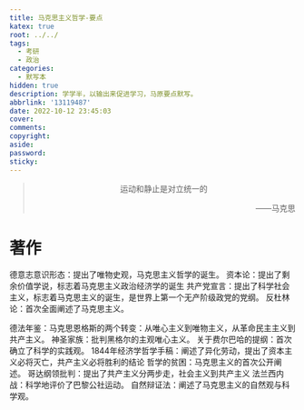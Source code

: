 ```yaml
---
title: 马克思主义哲学-要点
katex: true
root: ../../
tags:
  - 考研
  - 政治
categories:
  - 默写本
hidden: true
description: 学学半，以输出来促进学习，马原要点默写。
abbrlink: '13119487'
date: 2022-10-12 23:45:03
cover:
comments:
copyright:
aside:
password:
sticky:
---
```


> <center>运动和静止是对立统一的</center>
> <p align="right">——马克思</p>
>

# 著作

德意志意识形态：提出了唯物史观，马克思主义哲学的诞生。
资本论：提出了剩余价值学说，标志着马克思主义政治经济学的诞生
共产党宣言：提出了科学社会主义，标志着马克思主义的诞生，是世界上第一个无产阶级政党的党纲。
反杜林论：首次全面阐述了马克思主义。

德法年鉴：马克思恩格斯的两个转变：从唯心主义到唯物主义，从革命民主主义到共产主义。
神圣家族：批判黑格尔的主观唯心主义。
关于费尔巴哈的提纲：首次确立了科学的实践观。
1844年经济学哲学手稿：阐述了异化劳动，提出了资本主义必将灭亡，共产主义必将胜利的结论
哲学的贫困：马克思主义的首次公开阐述。
哥达纲领批判：提出了共产主义分两步走，社会主义到共产主义
法兰西内战：科学地评价了巴黎公社运动。
自然辩证法：阐述了马克思主义的自然观与科学观。
